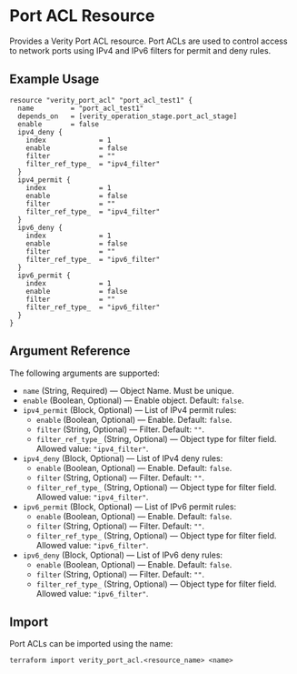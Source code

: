 # Port ACL Resource

Provides a Verity Port ACL resource. Port ACLs are used to control access to network ports using IPv4 and IPv6 filters for permit and deny rules.

## Example Usage

```hcl
resource "verity_port_acl" "port_acl_test1" {
  name         = "port_acl_test1"
  depends_on   = [verity_operation_stage.port_acl_stage]
  enable       = false
  ipv4_deny {
    index             = 1
    enable            = false
    filter            = ""
    filter_ref_type_  = "ipv4_filter"
  }
  ipv4_permit {
    index             = 1
    enable            = false
    filter            = ""
    filter_ref_type_  = "ipv4_filter"
  }
  ipv6_deny {
    index             = 1
    enable            = false
    filter            = ""
    filter_ref_type_  = "ipv6_filter"
  }
  ipv6_permit {
    index             = 1
    enable            = false
    filter            = ""
    filter_ref_type_  = "ipv6_filter"
  }
}
```

## Argument Reference

The following arguments are supported:

- `name` (String, Required) — Object Name. Must be unique.
- `enable` (Boolean, Optional) — Enable object. Default: `false`.
- `ipv4_permit` (Block, Optional) — List of IPv4 permit rules:
  - `enable` (Boolean, Optional) — Enable. Default: `false`.
  - `filter` (String, Optional) — Filter. Default: `""`.
  - `filter_ref_type_` (String, Optional) — Object type for filter field. Allowed value: `"ipv4_filter"`.
- `ipv4_deny` (Block, Optional) — List of IPv4 deny rules:
  - `enable` (Boolean, Optional) — Enable. Default: `false`.
  - `filter` (String, Optional) — Filter. Default: `""`.
  - `filter_ref_type_` (String, Optional) — Object type for filter field. Allowed value: `"ipv4_filter"`.
- `ipv6_permit` (Block, Optional) — List of IPv6 permit rules:
  - `enable` (Boolean, Optional) — Enable. Default: `false`.
  - `filter` (String, Optional) — Filter. Default: `""`.
  - `filter_ref_type_` (String, Optional) — Object type for filter field. Allowed value: `"ipv6_filter"`.
- `ipv6_deny` (Block, Optional) — List of IPv6 deny rules:
  - `enable` (Boolean, Optional) — Enable. Default: `false`.
  - `filter` (String, Optional) — Filter. Default: `""`.
  - `filter_ref_type_` (String, Optional) — Object type for filter field. Allowed value: `"ipv6_filter"`.

## Import

Port ACLs can be imported using the name:

```hcl
terraform import verity_port_acl.<resource_name> <name>
```
